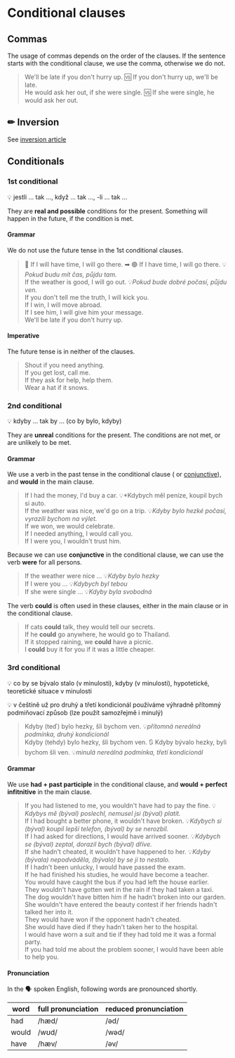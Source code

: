 # Conditional clauses

## Commas

The usage of commas depends on the order of the clauses. If the sentence starts with the conditional clause, we use the
comma, otherwise we do not.

> We'll be late if you don't hurry up. 🆚 If you don't hurry up, we'll be late. <br/>
> He would ask her out, if she were single. 🆚 If she were single, he would ask her out. <br/>

## ✏ Inversion

See [inversion article](/topics/sentence-structure/inversion.md#-formal-conditionals)

## Conditionals

### 1st conditional

💡 jestli ... tak ..., když ... tak ..., -li ... tak ...

They are **real and possible** conditions for the present. Something will happen in the future, if the condition is met.

#### Grammar

We do not use the future tense in the 1st conditional clauses.

> 🔴 If I will have time, I will go there. ➡ 🟢 If I have time, I will go there. 💡*Pokud budu mít čas, půjdu tam.* <br/>
> If the weather is good, I will go out. 💡*Pokud bude dobré počasí, půjdu ven.* <br/>
> If you don't tell me the truth, I will kick you. <br/>
> If I win, I will move abroad. <br/>
> If I see him, I will give him your message. <br/>
> We'll be late if you don't hurry up. <br/>

#### Imperative

The future tense is in neither of the clauses.

> Shout if you need anything. <br/>
> If you get lost, call me. <br/>
> If they ask for help, help them. <br/>
> Wear a hat if it snows. <br/>

### 2nd conditional

💡 kdyby ... tak by ... (co by bylo, kdyby)

They are **unreal** conditions for the present. The conditions are not met, or are unlikely to be met.

#### Grammar

We use a verb in the past tense in the conditional clause (
or [conjunctive](/topics/parts-of-speech/verbs/conjunctive.md)), and **would** in the main clause.

> If I had the money, I'd buy a car. 💡*Kdybych měl peníze, koupil bych si auto.<br/>
> If the weather was nice, we'd go on a trip. 💡*Kdyby bylo hezké počasí, vyrazili bychom na výlet.* <br/>
> If we won, we would celebrate. <br/>
> If I needed anything, I would call you. <br/>
> If I were you, I wouldn't trust him. <br/>

Because we can use **conjunctive** in the conditional clause, we can use the verb **were** for all persons.

> If the weather were nice ... 💡*Kdyby bylo hezky* <br/>
> If I were you ... 💡*Kdybych byl tebou* <br/>
> If she were single ... 💡*Kdyby byla svobodná* <br/>

The verb **could** is often used in these clauses, either in the main clause or in the conditional clause.

> If cats **could** talk, they would tell our secrets. <br/>
> If he **could** go anywhere, he would go to Thailand. <br/>
> If it stopped raining, we **could** have a picnic. <br/>
> I **could** buy it for you if it was a little cheaper. <br/>

### 3rd conditional

💡 co by se bývalo stalo (v minulosti), kdyby (v minulosti), hypotetické, teoretické situace v minulosti

💡 v češtině už pro druhý a třetí kondicionál používáme výhradně přítomný podmiňovací způsob (lze použít samozřejmě i
minulý)

> Kdyby (teď) bylo hezky, šli bychom ven. 💡*přítomná nereálná podmínka, druhý kondicionál* <br/>
> Kdyby (tehdy) bylo hezky, šli bychom ven. 🔃 Kdyby bývalo hezky, byli bychom šli ven. 💡*minulá nereálná podmínka, třetí
> kondicionál* <br/>

#### Grammar

We use **had + past participle** in the conditional clause, and **would + perfect infitnitive** in the main clause.

> If you had listened to me, you wouldn't have had to pay the fine. 💡*Kdybys mě (býval) poslechl, nemusel jsi (býval)
platit.* <br/>
> If I had bought a better phone, it wouldn't have broken. 💡*Kdybych si (býval) koupil lepší telefon, (býval) by se
nerozbil.* <br/>
> If I had asked for directions, I would have arrived sooner. 💡*Kdybych se (býval) zeptal, dorazil bych (býval)
dříve.* <br/>
> If she hadn't cheated, it wouldn't have happened to her. 💡*Kdyby (bývala) nepodváděla, (bývalo) by se jí to
nestalo.* <br/>
> If I hadn't been unlucky, I would have passed the exam. <br/>
> If he had finished his studies, he would have become a teacher. <br/>
> You would have caught the bus if you had left the house earlier. <br/>
> They wouldn't have gotten wet in the rain if they had taken a taxi. <br/>
> The dog wouldn't have bitten him if he hadn't broken into our garden. <br/>
> She wouldn't have entered the beauty contest if her friends hadn't talked her into it. <br/>
> They would have won if the opponent hadn't cheated. <br/>
> She would have died if they hadn't taken her to the hospital. <br/>
> I would have worn a suit and tie if they had told me it was a formal party. <br/>
> If you had told me about the problem sooner, I would have been able to help you. <br/>

#### Pronunciation

In the 🗣 spoken English, following words are pronounced shortly.

| word  | full pronunciation | reduced pronunciation |
|-------|--------------------|-----------------------|
| had	  | /hæd/	             | /əd/                  |
| would | 	/wʊd/	            | /wəd/                 |
| have  | 	/hæv/	            | /əv/                  |
